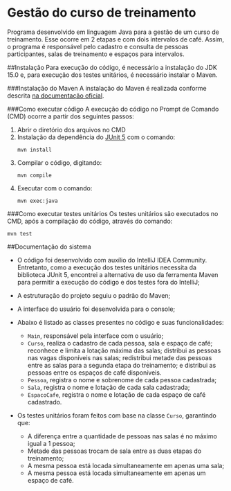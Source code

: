 # Gestão do curso de treinamento

Programa desenvolvido em linguagem Java para a gestão de um curso de treinamento. Esse ocorre em 2 etapas e com dois intervalos de café. Assim, o programa é responsável pelo cadastro e consulta de pessoas participantes, salas de treinamento e espaços para intervalos. 

##Instalação
Para execução do código, é necessário a instalação do JDK 15.0 e, para execução dos testes unitários, é necessário instalar o Maven.

###Instalação do Maven
A instalação do Maven é realizada conforme descrita [na documentação oficial](https://maven.apache.org/install.html).

###Como executar código
A execução do código no Prompt de Comando (CMD) ocorre a partir dos seguintes passos:

1. Abrir o diretório dos arquivos no CMD
2. Instalação da dependência do [JUnit 5](https://junit.org/junit5/) com o comando:
   ```
   mvn install
   ```   
3. Compilar o código, digitando:
   ```
   mvn compile
   ```
4. Executar com o comando:
   ```
   mvn exec:java
   ```

###Como executar testes unitários
Os testes unitários são executados no CMD, após a compilação do código, através do comando:
```
mvn test
```


##Documentação do sistema
* O código foi desenvolvido com auxílio do IntelliJ IDEA Community. Entretanto, como a execução dos testes unitários necessita da biblioteca JUnit 5, encontrei a alternativa de uso da ferramenta Maven para permitir a execução do código e dos testes fora do IntelliJ; 


* A estruturação do projeto seguiu o padrão do Maven;  


* A interface do usuário foi desenvolvida para o console;
  

* Abaixo é listado as classes presentes no código e suas funcionalidades:
  
    * `Main`, responsável pela interface com o usuário;
    * `Curso`, realiza o cadastro de cada pessoa, sala e espaço de café; reconhece e limita a lotação máxima das salas; distribui as pessoas nas vagas disponíveis nas salas; redistribui metade das pessoas entre as salas para a segunda etapa do treinamento; e distribui as pessoas entre os espaços de café disponíveis. 
    * `Pessoa`, registra o nome e sobrenome de cada pessoa cadastrada;
    * `Sala`, registra o nome e lotação de cada sala cadastrada;
    * `EspacoCafe`, registra o nome e lotação de cada espaço de café cadastrado.


* Os testes unitários foram feitos com base na classe `Curso`, garantindo que:
    * A diferença entre a quantidade de pessoas nas salas é no máximo igual a 1 pessoa;
    * Metade das pessoas trocam de sala entre as duas etapas do treinamento;
    * A mesma pessoa está locada simultaneamente em apenas uma sala;
    * A mesma pessoa está locada simultaneamente em apenas um espaço de café.
    




